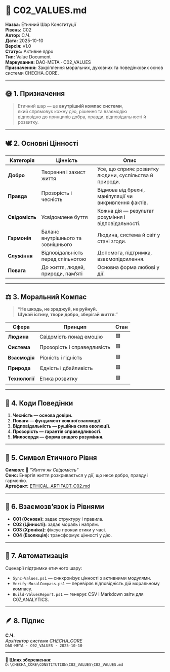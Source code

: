 # 📘 C02_VALUES.md

**Назва:** Етичний Шар Конституції  
**Рівень:** C02  
**Автор:** С.Ч.  
**Дата:** 2025-10-10  
**Версія:** v1.0  
**Статус:** Активне ядро  
**Тип:** Value Document  
**Маркування:** DAO-META · C02_VALUES  
**Призначення:** Закріплення моральних, духовних та поведінкових основ системи CHECHA_CORE.  

---

## 🌞 1. Призначення
> Етичний шар — це **внутрішній компас системи**,  
> який спрямовує кожну дію, рішення та взаємодію  
> відповідно до принципів добра, правди, відповідальності й розвитку.

---

## 🕊️ 2. Основні Цінності

| Категорія | Цінність | Опис |
|------------|-----------|------|
| **Добро** | Творення і захист життя | Усе, що сприяє розвитку людини, суспільства й природи. |
| **Правда** | Прозорість і чесність | Відмова від брехні, маніпуляції чи викривлення фактів. |
| **Свідомість** | Усвідомлене буття | Кожна дія — результат розуміння і відповідальності. |
| **Гармонія** | Баланс внутрішнього та зовнішнього | Людина, система й світ у стані згоди. |
| **Служіння** | Відповідальність перед спільнотою | Допомога, підтримка, взаємопідсилення. |
| **Повага** | До життя, людей, природи, пам’яті | Основна форма любові у дії. |

---

## ⚖️ 3. Моральний Компас
> **“Не шкодь, не зраджуй, не руйнуй.  
> Шукай істину, твори добро, зберігай життя.”**

| Сфера | Принцип | Стан |
|-------|----------|------|
| **Людина** | Свідомість понад емоцію | 🟩 |
| **Система** | Прозорість і справедливість | 🟩 |
| **Взаємодія** | Рівність і гідність | 🟩 |
| **Природа** | Єдність і дбайливість | 🟩 |
| **Технології** | Етика розвитку | 🟩 |

---

## 🔑 4. Коди Поведінки
1. **Чесність — основа довіри.**  
2. **Повага — фундамент кожної взаємодії.**  
3. **Відповідальність — рушійна сила еволюції.**  
4. **Прозорість — гарантія справедливості.**  
5. **Милосердя — форма вищого розуміння.**

---

## 💠 5. Символ Етичного Рівня
**Символ:** 🌿 *“Життя як Свідомість”*  
**Сенс:** Енергія життя розкривається у дії, що несе добро, правду і гармонію.  
**Артефакт:** [ETHICAL_ARTIFACT_C02.md](D:\CHECHA_CORE\CONSTITUTION\C02_VALUES\ARTIFACTS\ETHICAL_ARTIFACT_C02.md)

---

## 🔄 6. Взаємозв’язок із Рівнями
- **C01 (Основи):** задає структуру і правила.  
- **C02 (Цінності):** задає мораль і напрям.  
- **C03 (Хроніка):** фіксує прояви етики у часі.  
- **C04 (Еволюція):** трансформує цінності у дію.  

---

## 🧭 7. Автоматизація
Сценарії підтримки етичного шару:
- `Sync-Values.ps1` — синхронізує цінності з активними модулями.  
- `Verify-MoralCompass.ps1` — перевіряє відповідність дій моральному компасу.  
- `Build-ValuesReport.ps1` — генерує CSV і Markdown звіти для C07_ANALYTICS.  

---

## 🪶 8. Підпис
**С.Ч.**  
_Архітектор системи CHECHA_CORE_  
`DAO-META · C02_VALUES · 2025-10-10`

---

📂 **Шлях збереження:**  
`D:\CHECHA_CORE\CONSTITUTION\C02_VALUES\C02_VALUES.md`
